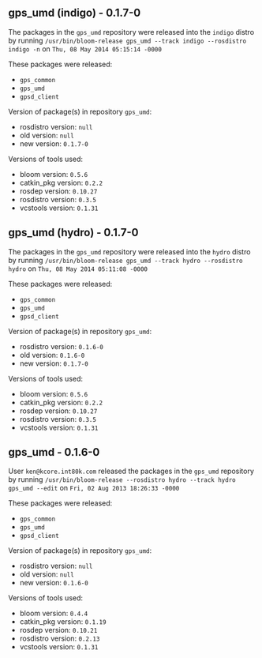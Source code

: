 ## gps_umd (indigo) - 0.1.7-0

The packages in the `gps_umd` repository were released into the `indigo` distro by running `/usr/bin/bloom-release gps_umd --track indigo --rosdistro indigo -n` on `Thu, 08 May 2014 05:15:14 -0000`

These packages were released:
- `gps_common`
- `gps_umd`
- `gpsd_client`

Version of package(s) in repository `gps_umd`:
- rosdistro version: `null`
- old version: `null`
- new version: `0.1.7-0`

Versions of tools used:
- bloom version: `0.5.6`
- catkin_pkg version: `0.2.2`
- rosdep version: `0.10.27`
- rosdistro version: `0.3.5`
- vcstools version: `0.1.31`


## gps_umd (hydro) - 0.1.7-0

The packages in the `gps_umd` repository were released into the `hydro` distro by running `/usr/bin/bloom-release gps_umd --track hydro --rosdistro hydro` on `Thu, 08 May 2014 05:11:08 -0000`

These packages were released:
- `gps_common`
- `gps_umd`
- `gpsd_client`

Version of package(s) in repository `gps_umd`:
- rosdistro version: `0.1.6-0`
- old version: `0.1.6-0`
- new version: `0.1.7-0`

Versions of tools used:
- bloom version: `0.5.6`
- catkin_pkg version: `0.2.2`
- rosdep version: `0.10.27`
- rosdistro version: `0.3.5`
- vcstools version: `0.1.31`


## gps_umd - 0.1.6-0

User `ken@kcore.int80k.com` released the packages in the `gps_umd` repository by running `/usr/bin/bloom-release --rosdistro hydro --track hydro gps_umd --edit` on `Fri, 02 Aug 2013 18:26:33 -0000`

These packages were released:
- `gps_common`
- `gps_umd`
- `gpsd_client`

Version of package(s) in repository `gps_umd`:
- rosdistro version: `null`
- old version: `null`
- new version: `0.1.6-0`

Versions of tools used:
- bloom version: `0.4.4`
- catkin_pkg version: `0.1.19`
- rosdep version: `0.10.21`
- rosdistro version: `0.2.13`
- vcstools version: `0.1.31`


